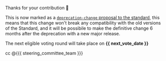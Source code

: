 Thanks for your contribution :pray:

This is now marked as a [`deprecation-change` proposal to the standard](https://github.com/publiccodeyml/publiccode.yml/labels/standard-deprecation), this means that this change won't break any compatibility with the old versions of the Standard,
and it will be possibile to make the definitive change 6 months after the deprecation with a new major release.

The next eligible voting round will take place on **{{ next_vote_date }}**

cc @{{{ steering_committee_team }}}
